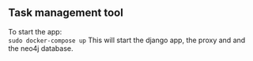 ## Task management tool 

To start the app:\
`sudo docker-compose up`
This will start the django app, the proxy and and the neo4j database.
